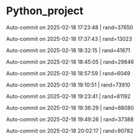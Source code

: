 # Python_project
Auto-commit on 2025-02-18 17:23:48 | rand=37650

Auto-commit on 2025-02-18 17:37:43 | rand=13023

Auto-commit on 2025-02-18 18:32:15 | rand=41871

Auto-commit on 2025-02-18 18:45:05 | rand=29846

Auto-commit on 2025-02-18 18:57:59 | rand=6049

Auto-commit on 2025-02-18 19:10:51 | rand=73910

Auto-commit on 2025-02-18 19:23:41 | rand=81192

Auto-commit on 2025-02-18 19:36:29 | rand=88080

Auto-commit on 2025-02-18 19:49:26 | rand=37388

Auto-commit on 2025-02-18 20:02:17 | rand=90782
